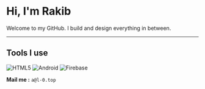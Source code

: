 # Hi, I'm Rakib

Welcome to my GitHub. I build and design everything in between.

---

## Tools I use

![HTML5](https://img.shields.io/badge/HTML5-E34F26?style=for-the-badge&logo=html5&logoColor=white)
![Android](https://img.shields.io/badge/Android-3DDC84?style=for-the-badge&logo=android&logoColor=white)
![Firebase]([https://img.shields.io/badge/Firebase-FFCA28?style=for-the-badge&logo=firebase&logoColor=bl**ack](https://www.gstatic.com/devrel-devsite/prod/v6dc4611c4232bd02b2b914c4948f523846f90835f230654af18f87f75fe9f73c/firebase/images/lockup.svg))

 **Mail me :** ```a@l-0.top```
